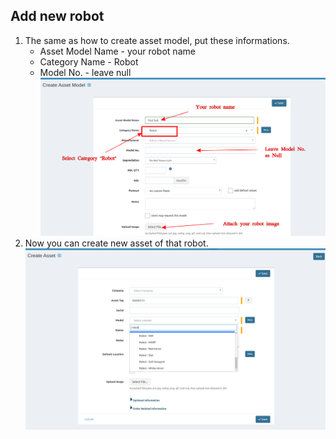 ## Add new robot
1. The same as how to create asset model, put these informations.
    - Asset Model Name - your robot name
    - Category Name - Robot
    - Model No. - leave null
![](img/edit_robot1.png)
2. Now you can create new asset of that robot.
![](img/edit_robot2.png)